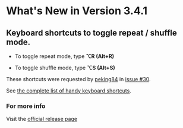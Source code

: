#  What's New in Version 3.4.1

## Keyboard shortcuts to toggle repeat / shuffle mode.

* To toggle repeat mode, type **⌥R (Alt+R)**

* To toggle shuffle mode, type **⌥S (Alt+S)**

These shortcuts were requested by [peking84](https://github.com/peking84) in [issue #30](https://github.com/maculateConception/aural-player/issues/30).

See [the complete list of handy keyboard shortcuts](https://github.com/maculateConception/aural-player/wiki/Handy-keyboard-shortcuts). 

### **For more info**
Visit the [official release page](https://github.com/maculateConception/aural-player/releases/tag/3.4.1)
